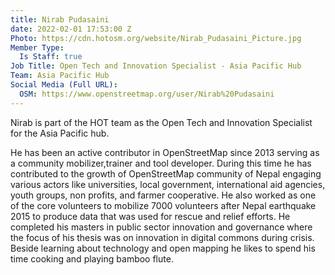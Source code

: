 ```yaml
---
title: Nirab Pudasaini
date: 2022-02-01 17:53:00 Z
Photo: https://cdn.hotosm.org/website/Nirab_Pudasaini_Picture.jpg
Member Type:
  Is Staff: true
Job Title: Open Tech and Innovation Specialist - Asia Pacific Hub
Team: Asia Pacific Hub
Social Media (Full URL):
  OSM: https://www.openstreetmap.org/user/Nirab%20Pudasaini
---
```


Nirab is part of the HOT team as the Open Tech and Innovation Specialist for the Asia Pacific hub.

He has been an active contributor in OpenStreetMap since 2013 serving as a community mobilizer,trainer and tool developer. During this time he has contributed to the growth of OpenStreetMap community of Nepal engaging various actors like universities, local government, international aid
agencies, youth groups, non profits, and farmer cooperative. He also worked as one of the core volunteers to mobilize 7000 volunteers after Nepal earthquake 2015 to produce data that was used for rescue and relief efforts. He completed his masters in public sector innovation and governance where the focus of his thesis was on innovation in digital commons during crisis. Beside learning about technology and open mapping he likes to spend his time cooking and playing bamboo flute.
